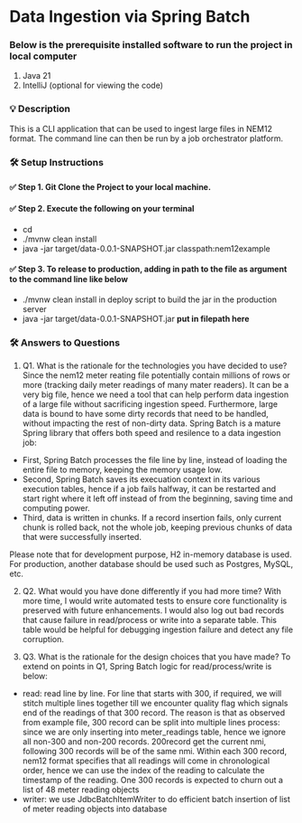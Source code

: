 # Data Ingestion via Spring Batch

### Below is the prerequisite installed software to run the project in local computer
1. Java 21
2. IntelliJ (optional for viewing the code)

### 💡 Description
This is a CLI application that can be used to ingest large files in NEM12 format. The command line can then be run by a job orchestrator platform.

### 🛠️ Setup Instructions
#### ✅ Step 1. Git Clone the Project to your local machine.
#### ✅ Step 2. Execute the following on your terminal
- cd <repo-folder-in-your-local>
- ./mvnw clean install 
- java -jar target/data-0.0.1-SNAPSHOT.jar classpath:nem12example
#### ✅ Step 3. To release to production, adding in path to the file as argument to the command line like below
- ./mvnw clean install in deploy script to build the jar in the production server
- java -jar target/data-0.0.1-SNAPSHOT.jar **put in filepath here**

### 🛠️ Answers to Questions
1. Q1. What is the rationale for the technologies you have decided to use?
Since the nem12 meter reating file potentially contain millions of rows or more (tracking daily meter readings of many mater readers). It can be a very big file, hence we need a tool that
can help perform data ingestion of a large file without sacrificing ingestion speed. Furthermore, large data is bound to have some dirty records
that need to be handled, without impacting the rest of non-dirty data.
Spring Batch is a mature Spring library that offers both speed and resilence to a data ingestion job:
- First, Spring Batch processes the file line by line, instead of loading the entire file to memory, keeping the memory
usage low.
- Second, Spring Batch saves its execuation context in its various execution tables, hence if a job fails halfway, 
it can be restarted and start right where it left off instead of from the beginning, saving time and computing power.
- Third, data is written in chunks. If a record insertion fails, only current chunk is rolled back, not the whole job,
keeping previous chunks of data that were successfully inserted.

Please note that for development purpose, H2 in-memory database is used. For production, another database should be used such as Postgres, MySQL, etc.

2. Q2. What would you have done differently if you had more time?
With more time, I would write automated tests to ensure core functionality is preserved with future enhancements.
I would also log out bad records that cause failure in read/process or write into a separate table. This table would be helpful for
debugging ingestion failure and detect any file corruption.

3. Q3. What is the rationale for the design choices that you have made?
To extend on points in Q1, Spring Batch logic for read/process/write is below:
- read: read line by line. For line that starts with 300, if required, we will stitch multiple lines together 
till we encounter quality flag which signals end of the readings of that 300 record. The reason is that as observed from
example file, 300 record can be split into multiple lines
process: since we are only inserting into meter_readings table, hence we ignore all non-300 and non-200 records.
200record get the current nmi, following 300 records will be of the same nmi. Within each 300 record, nem12 format specifies that all readings 
will come in chronological order, hence we can use the index of the reading to calculate the timestamp of the reading.
One 300 records is expected to churn out a list of 48 meter reading objects
- writer: we use JdbcBatchItemWriter to do efficient batch insertion of list of meter reading objects into database